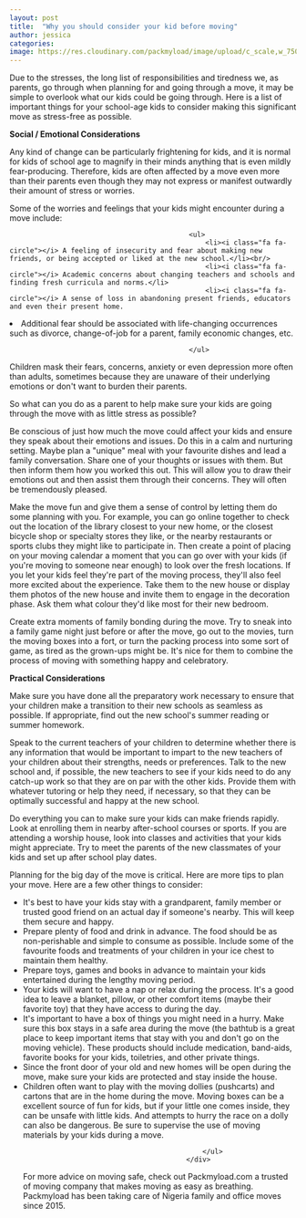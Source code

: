 ```yaml
---
layout: post
title:  "Why you should consider your kid before moving"
author: jessica
categories: 
image: https://res.cloudinary.com/packmyload/image/upload/c_scale,w_750/v1563966110/IMG_5843.png
---
```


Due to the stresses, the long list of responsibilities and tiredness we, as parents, go through when planning for and going through a move, it may be simple to overlook what our kids could be going through.  Here is a list of important things for your school-age kids to consider making this significant move as stress-free as possible.

**Social / Emotional Considerations**

Any kind of change can be particularly frightening for kids, and it is normal for kids of school age to magnify in their minds anything that is even mildly fear-producing.  Therefore, kids are often affected by a move even more than their parents even though they may not express or manifest outwardly their amount of stress or worries.

Some of the worries and feelings that your kids might encounter during a move include:


                                                <ul>
                                                    <li><i class="fa fa-circle"></i> A feeling of insecurity and fear about making new friends, or being accepted or liked at the new school.</li><br/>
                                                    <li><i class="fa fa-circle"></i> Academic concerns about changing teachers and schools and finding fresh curricula and norms.</li>
                                                    <li><i class="fa fa-circle"></i> A sense of loss in abandoning present friends, educators and even their present home.
</li>
                                                    <li><i class="fa fa-circle"></i>Additional fear should be associated with life-changing occurrences such as divorce, change-of-job for a parent, family economic changes, etc.</li>
                                                   
                                                </ul>
                                         



Children mask their fears, concerns, anxiety or even depression more often than adults, sometimes because they are unaware of their underlying emotions or don't want to burden their parents.

So what can you do as a parent to help make sure your kids are going through the move with as little stress as possible?

Be conscious of just how much the move could affect your kids and ensure they speak about their emotions and issues. Do this in a calm and nurturing setting. Maybe plan a "unique" meal with your favourite dishes and lead a family conversation. Share one of your thoughts or issues with them. But then inform them how you worked this out. This will allow you to draw their emotions out and then assist them through their concerns. They will often be tremendously pleased.

Make the move fun and give them a sense of control by letting them do some planning with you. For example, you can go online together to check out the location of the library closest to your new home, or the closest bicycle shop or specialty stores they like, or the nearby restaurants or sports clubs they might like to participate in. Then create a point of placing on your moving calendar a moment that you can go over with your kids (if you're moving to someone near enough) to look over the fresh locations. If you let your kids feel they're part of the moving process, they'll also feel more excited about the experience. Take them to the new house or display them photos of the new house and invite them to engage in the decoration phase. Ask them what colour they'd like most for their new bedroom.

Create extra moments of family bonding during the move. Try to sneak into a family game night just before or after the move, go out to the movies, turn the moving boxes into a fort, or turn the packing process into some sort of game, as tired as the grown-ups might be. It's nice for them to combine the process of moving with something happy and celebratory.

**Practical Considerations**

Make sure you have done all the preparatory work necessary to ensure that your children make a transition to their new schools as seamless as possible. If appropriate, find out the new school's summer reading or summer homework.

Speak to the current teachers of your children to determine whether there is any information that would be important to impart to the new teachers of your children about their strengths, needs or preferences. Talk to the new school and, if possible, the new teachers to see if your kids need to do any catch-up work so that they are on par with the other kids. Provide them with whatever tutoring or help they need, if necessary, so that they can be optimally successful and happy at the new school.

Do everything you can to make sure your kids can make friends rapidly. Look at enrolling them in nearby after-school courses or sports. If you are attending a worship house, look into classes and activities that your kids might appreciate. Try to meet the parents of the new classmates of your kids and set up after school play dates.

Planning for the big day of the move is critical. Here are more tips to plan your move. Here are a few other things to consider:

<div class="listing-features fl-wrap">
                                                <ul>
                                                    <li><i class="fa fa-circle"></i> It's best to have your kids stay with a grandparent, family member or trusted good friend on an actual day if someone's nearby. This will keep them secure and happy.</li>
                                                    <li><i class="fa fa-circle"></i> Prepare plenty of food and drink in advance. The food should be as non-perishable and simple to consume as possible. Include some of the favourite foods and treatments of your children in your ice chest to maintain them healthy.</li>
                                                    <li><i class="fa fa-circle"></i>Prepare toys, games and books in advance to maintain your kids entertained during the lengthy moving period.

</li>
                                                    <li><i class="fa fa-circle"></i>Your kids will want to have a nap or relax during the process. It's a good idea to leave a blanket, pillow, or other comfort items (maybe their favorite toy) that they have access to during the day.
</li>
 <li><i class="fa fa-circle"></i>It's important to have a box of things you might need in a hurry. Make sure this box stays in a safe area during the move (the bathtub is a great place to keep important items that stay with you and don't go on the moving vehicle). These products should include medication, band-aids, favorite books for your kids, toiletries, and other private things.
</li>
<li><i class="fa fa-circle"></i>Since the front door of your old and new homes will be open during the move, make sure your kids are protected and stay inside the house.

</li>
<li><i class="fa fa-circle"></i>Children often want to play with the moving dollies (pushcarts) and cartons that are in the home during the move. Moving boxes can be a excellent source of fun for kids, but if your little one comes inside, they can be unsafe with little kids. And attempts to hurry the race on a dolly can also be dangerous. Be sure to supervise the use of moving materials by your kids during a move.
</li>
                                                   
                                                </ul>
                                            </div>


For more advice on moving safe, check out Packmyload.com a trusted of moving company that makes moving as easy as breathing. Packmyload has been taking care of Nigeria family and office moves since 2015.
